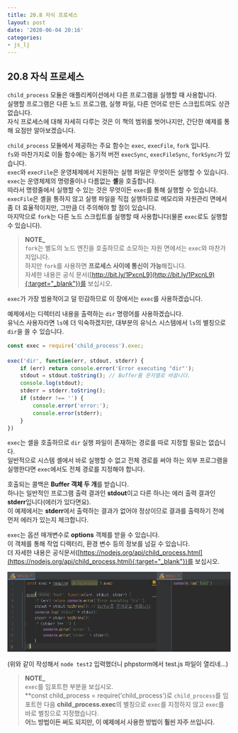 ```yaml
---
title: 20.8 자식 프로세스
layout: post
date: '2020-06-04 20:16'
categories:
- js_lj
---
```


## 20.8 자식 프로세스

`child_process` 모듈은 애플리케이션에서 다른 프로그램을 실행할 때 사용합니다.  
실행할 프로그램은 다른 노드 프로그램, 실행 파일, 다른 언어로 만든 스크립트여도 상관없습니다.  
자식 프로세스에 대해 자세히 다루는 것은 이 책의 범위를 벗어나지만, 간단한 예제를 통해 요점만 
알아보겠습니다.

`child_process` 모듈에서 제공하는 주요 함수는 `exec`, `execFile`, `fork` 입니다.  
`fs`와 마찬가지로 이들 함수에는 동기적 버전 `execSync`, `execFileSync`, `forkSync`가 있습니다.  
`exec`와 `execFile`은 운영체제에서 지원하는 실행 파일은 무엇이든 실행할 수 있습니다.  
`exec`는 운영체제의 명령줄이나 다름없는 **셸**을 호출합니다.  
따라서 명령줄에서 실행할 수 있는 것은 무엇이든 `exec`를 통해 실행할 수 있습니다.  
`execFile`은 셸을 통하지 않고 실행 파일을 직접 실행하므로 메모리와 자원관리 면에서 좀 더 효율적이지만, 
그만큼 더 주의해야 할 점이 있습니다.  
마지막으로 `fork`는 다른 노드 스크립트를 실행할 때 사용합니다(물론 `exec`로도 실행할 수 있습니다).

>**NOTE_**  
>`fork`는 별도의 노드 엔진을 호출하므로 소모하는 자원 면에서는 `exec`와 마찬가지입니다.  
>하지만 `fork`를 사용하면 **프로세스 사이에 통신이 가능**해집니다.  
>자세한 내용은 공식 문서([http://bit.ly/1PxcnL9](http://bit.ly/1PxcnL9){:target="_blank"})를 보십시오.

`exec`가 가장 범용적이고 덜 민감하므로 이 장에서는 `exec`를 사용하겠습니다.

예제에서는 디렉터리 내용을 출력하는 `dir` 명령어를 사용하겠습니다.  
유닉스 사용자라면 `ls`에 더 익숙하겠지만, 대부분의 유닉스 시스템에서 `ls`의 별칭으로 `dir`을 쓸 수 있습니다.  

```javascript
const exec = require('child_process').exec;

exec('dir', function(err, stdout, stderr) {
    if (err) return console.error('Error executing "dir"');
    stdout = stdout.toString(); // Buffer를 문자열로 바꿉니다.
    console.log(stdout);
    stderr = stderr.toString();
    if (stderr !== '') {
        console.error('error:');
        console.error(stderr);
    }
})
```

`exec`는 셸을 호출하므로 `dir` 실행 파일이 존재하는 경로를 따로 지정할 필요는 없습니다.  
일반적으로 시스템 셸에서 바로 실행할 수 없고 전체 경로를 써야 하는 외부 프로그램을 실행한다면 
`exec`에서도 전체 경로를 지정해야 합니다.

호출되는 콜백은 **Buffer 객체 두 개**를 받습니다.  
하나는 일반적인 프로그램 출력 결과인 **stdout**이고 다른 하나는 에러 출력 결과인 **stderr**입니다(에러가 있다면요).  
이 예제에서는 **stderr**에서 출력하는 결과가 없어야 정상이므로 결과를 출력하기 전에 먼저 에러가 있는지 
체크합니다.

`exec`는 옵션 매개변수로 **options** 객체를 받을 수 있습니다.  
이 객체를 통해 작업 디렉터리, 환경 변수 등의 정보를 넘길 수 있습니다.  
더 자세한 내용은 공식문서([https://nodejs.org/api/child_process.html](https://nodejs.org/api/child_process.html){:target="_blank"})를 보십시오.

 ![](/static/img/learningjs/image201.jpg)
 
 (위와 같이 작성해서 `node test2` 입력했더니 phpstorm에서 test.js 파일이 열리네...)  
 
>**NOTE_**  
>`exec`를 임포트한 부분을 보십시오.  
>**const child_process = require('child_process')로 `child_process`를 임포트한 다음 
>**child_process.exec**의 별칭으로 `exec`를 지정하지 않고 `exec`를 바로 별칭으로 지정했습니다.  
>**어느 방법이든 써도 되지만, 이 예제에서 사용한 방법이 훨씬 자주 쓰입니다.**












